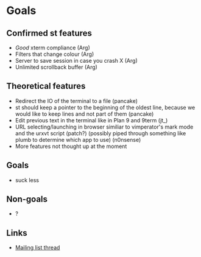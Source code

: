 Goals
=====

Confirmed st features
----------------------
* _Good_ xterm compliance (Arg)
* Filters that change colour (Arg)
* Server to save session in case you crash X (Arg)
* Unlimited scrollback buffer (Arg)

Theoretical features
--------------------
* Redirect the IO of the terminal to a file (pancake)
* st should keep a pointer to the beginning of the oldest line, because we
  would like to keep lines and not part of them (pancake)
* Edit previous text in the terminal like in Plan 9 and 9term (jt_)
* URL selecting/launching in browser similiar to vimperator's mark mode and the
  urxvt script (patch?) (possibly piped through something like plumb to
  determine which app to use) (n0nsense)
* More features not thought up at the moment

Goals
-----
* suck less

Non-goals
---------
- ?

Links
-----
* [Mailing list thread](http://lists.suckless.org/dev/0908/0868.html)

